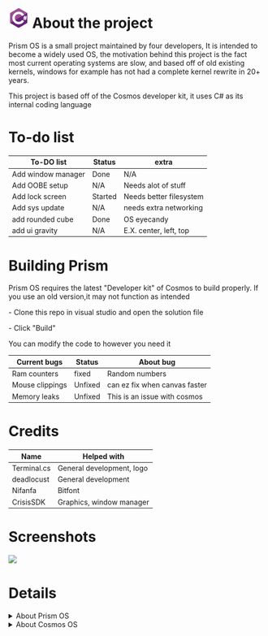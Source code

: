 # <IMG src="https://raw.githubusercontent.com/devicons/devicon/master/icons/csharp/csharp-original.svg" alt="csharp" width="40" height="40"/> About the project
<head><link rel="stylesheet" href="https://egkoppel.github.io/product-sans/google-fonts.css"></head>
<p id="product-sans">Prism OS is a small project maintained by four developers, It is intended to become a widely used OS, the motivation behind this project is the fact most current operating systems are slow, and based off of old existing kernels, windows for example has not had a complete kernel rewrite in 20+ years.</p>
<p id="product-sans">This project is based off of the Cosmos developer kit, it uses C# as its internal coding language</p>

# To-do list

| To-DO list         | Status      | extra                     |
|--------------------|-------------|---------------------------|
| Add window manager | Done        | N/A                       |
| Add OOBE setup     | N/A         | Needs alot of stuff       |
| Add lock screen    | Started     | Needs better filesystem   |
| Add sys update     | N/A         | needs extra networking    |
| add rounded cube   | Done        | OS eyecandy               |
| add ui gravity     | N/A         | E.X. center, left, top    |



# Building Prism
<p id="product-sans">Prism OS requires the latest "Developer kit" of Cosmos to build properly. If you use an old version,it may not function as intended</p>
<p id="product-sans">- Clone this repo in visual studio and open the solution file</p>
<p id="product-sans">- Click "Build"</p>
<p id="product-sans">You can modify the code to however you need it</p>

| Current bugs       | Status      | About bug                       |
|--------------------|-------------|---------------------------------|
| Ram counters       | fixed       | Random numbers                  |
| Mouse clippings    | Unfixed     | can ez fix when canvas faster   |
| Memory leaks       | Unfixed     | This is an issue with cosmos    |

# Credits
| Name          | Helped with                  |
|---------------|------------------------------|
| Terminal.cs   | General development, logo    |
| deadlocust    | General development          |
| Nifanfa       | Bitfont                      |
| CrisisSDK     | Graphics, window manager     |

# Screenshots
<IMG src="https://github.com/Project-Prism/Prism-OS/blob/main/Screenshot%202021-07-11%20003430.png"/>

# Details
<details>
    <Summary>
        About Prism OS
    </Summary>
<p>
     Prism OS is an open source project started in 2021, the idea was made when two discord users (Terminal.cs and deadlocust) decided to make an operating system out of boredom
</p>
</details>

<details>
    <Summary>
        About Cosmos OS
    </Summary>
<p>
Cosmos is a program that allows you to create an entire operating system using c#, x#, and VB.net

It allows for a file system, graphics, console, and hardware access, aswell as getting user input from a keyboard and a mouse.
It also allows you to use external libraries found on the visual studio marketplace.
</p>
</details>
